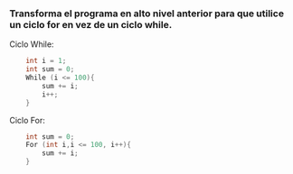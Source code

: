 ### Transforma el programa en alto nivel anterior para que utilice un ciclo for en vez de un ciclo while.
Ciclo While:
```c++
    int i = 1;
    int sum = 0;
    While (i <= 100){
        sum += i;
        i++;
    }
```
Ciclo For:
```c++
    int sum = 0;
    For (int i,i <= 100, i++){
        sum += i;
    }
```